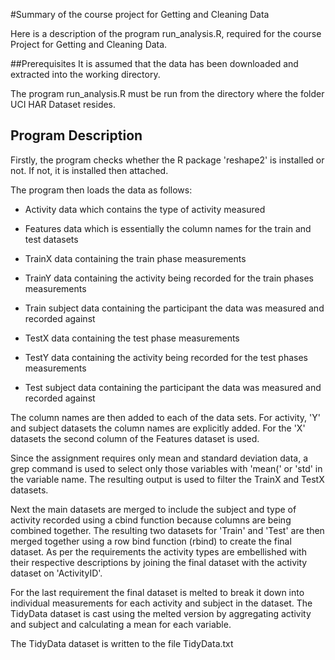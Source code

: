 #Summary of the course project for Getting and Cleaning Data

Here is a description of the program run_analysis.R, required for the course Project for Getting and Cleaning Data.

##Prerequisites
It is assumed that the data has been downloaded and extracted into the working directory.

The program run_analysis.R must be run from the directory where the folder UCI HAR Dataset resides.

## Program Description
Firstly, the program checks whether the R package 'reshape2' is installed or not. If not, it is installed then attached.

The program then loads the data as follows:

* Activity data which contains the type of activity measured
* Features data which is essentially the column names for the train and test datasets

* TrainX data containing the train phase measurements
* TrainY data containing the activity being recorded for the train phases measurements
* Train subject data containing the participant the data was measured and recorded against

* TestX data containing the test phase measurements
* TestY data containing the activity being recorded for the test phases measurements
* Test subject data containing the participant the data was measured and recorded against

The column names are then added to each of the data sets. For activity, 'Y' and subject datasets the column names are explicitly added. For the 'X' datasets the second column of the Features dataset is used.

Since the assignment requires only mean and standard deviation data, a grep command is used to select only those variables with 'mean(' or 'std' in the variable name. The resulting output is used to filter the TrainX and TestX datasets.

Next the main datasets are merged to include the subject and type of activity recorded using a cbind function because columns are being combined together. The resulting two datasets for 'Train' and 'Test' are then merged together using a row bind function (rbind) to create the final dataset. As per the requirements the activity types are embellished with their respective descriptions by joining the final dataset with the activity dataset on 'ActivityID'.

For the last requirement the final dataset is melted to break it down into individual measurements for each activity and subject in the dataset. The TidyData dataset is cast using the melted version by aggregating activity and subject and calculating a mean for each variable.

The TidyData dataset is written to the file TidyData.txt